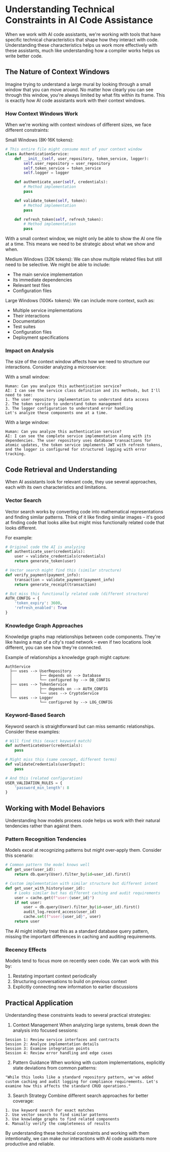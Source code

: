 # Understanding Technical Constraints in AI Code Assistance

When we work with AI code assistants, we're working with tools that have specific technical characteristics that shape how they interact with code. Understanding these characteristics helps us work more effectively with these assistants, much like understanding how a compiler works helps us write better code.

## The Nature of Context Windows

Imagine trying to understand a large mural by looking through a small window that you can move around. No matter how clearly you can see through this window, you're always limited by what fits within its frame. This is exactly how AI code assistants work with their context windows.

### How Context Windows Work

When we're working with context windows of different sizes, we face different constraints:

Small Windows (8K-16K tokens):
```python
# This entire file might consume most of your context window
class AuthenticationService:
    def __init__(self, user_repository, token_service, logger):
        self.user_repository = user_repository
        self.token_service = token_service
        self.logger = logger

    def authenticate_user(self, credentials):
        # Method implementation
        pass

    def validate_token(self, token):
        # Method implementation
        pass

    def refresh_token(self, refresh_token):
        # Method implementation
        pass
```

With a small context window, we might only be able to show the AI one file at a time. This means we need to be strategic about what we show and when.

Medium Windows (32K tokens):
We can show multiple related files but still need to be selective. We might be able to include:
- The main service implementation
- Its immediate dependencies
- Relevant test files
- Configuration files

Large Windows (100K+ tokens):
We can include more context, such as:
- Multiple service implementations
- Their interactions
- Documentation
- Test suites
- Configuration files
- Deployment specifications

### Impact on Analysis

The size of the context window affects how we need to structure our interactions. Consider analyzing a microservice:

With a small window:
```
Human: Can you analyze this authentication service?
AI: I can see the service class definition and its methods, but I'll need to see:
1. The user repository implementation to understand data access
2. The token service to understand token management
3. The logger configuration to understand error handling
Let's analyze these components one at a time.
```

With a large window:
```
Human: Can you analyze this authentication service?
AI: I can see the complete service implementation along with its dependencies. The user repository uses database transactions for atomic updates, the token service implements JWT with refresh tokens, and the logger is configured for structured logging with error tracking.
```

## Code Retrieval and Understanding

When AI assistants look for relevant code, they use several approaches, each with its own characteristics and limitations.

### Vector Search

Vector search works by converting code into mathematical representations and finding similar patterns. Think of it like finding similar images – it's good at finding code that looks alike but might miss functionally related code that looks different.

For example:
```python
# Original code the AI is analyzing
def authenticate_user(credentials):
    user = validate_credentials(credentials)
    return generate_token(user)

# Vector search might find this (similar structure)
def verify_payment(payment_info):
    transaction = validate_payment(payment_info)
    return generate_receipt(transaction)

# But miss this functionally related code (different structure)
AUTH_CONFIG = {
    'token_expiry': 3600,
    'refresh_enabled': True
}
```

### Knowledge Graph Approaches

Knowledge graphs map relationships between code components. They're like having a map of a city's road network – even if two locations look different, you can see how they're connected.

Example of relationships a knowledge graph might capture:
```
AuthService
  ├── uses --> UserRepository
  │            ├── depends on --> Database
  │            └── configured by --> DB_CONFIG
  ├── uses --> TokenService
  │            ├── depends on --> AUTH_CONFIG
  │            └── uses --> CryptoService
  └── uses --> Logger
               └── configured by --> LOG_CONFIG
```

### Keyword-Based Search

Keyword search is straightforward but can miss semantic relationships. Consider these examples:

```python
# Will find this (exact keyword match)
def authenticateUser(credentials):
    pass

# Might miss this (same concept, different terms)
def validateCredentials(userInput):
    pass

# And this (related configuration)
USER_VALIDATION_RULES = {
    'password_min_length': 8
}
```

## Working with Model Behaviors

Understanding how models process code helps us work with their natural tendencies rather than against them.

### Pattern Recognition Tendencies

Models excel at recognizing patterns but might over-apply them. Consider this scenario:

```python
# Common pattern the model knows well
def get_user(user_id):
    return db.query(User).filter_by(id=user_id).first()

# Custom implementation with similar structure but different intent
def get_user_with_history(user_id):
    # Looks similar but has different caching and audit requirements
    user = cache.get(f"user:{user_id}")
    if not user:
        user = db.query(User).filter_by(id=user_id).first()
        audit_log.record_access(user_id)
        cache.set(f"user:{user_id}", user)
    return user
```

The AI might initially treat this as a standard database query pattern, missing the important differences in caching and auditing requirements.

### Recency Effects

Models tend to focus more on recently seen code. We can work with this by:

1. Restating important context periodically
2. Structuring conversations to build on previous context
3. Explicitly connecting new information to earlier discussions

## Practical Application

Understanding these constraints leads to several practical strategies:

1. Context Management
When analyzing large systems, break down the analysis into focused sessions:
```
Session 1: Review service interfaces and contracts
Session 2: Analyze implementation details
Session 3: Examine integration points
Session 4: Review error handling and edge cases
```

2. Pattern Guidance
When working with custom implementations, explicitly state deviations from common patterns:
```
"While this looks like a standard repository pattern, we've added custom caching and audit logging for compliance requirements. Let's examine how this affects the standard CRUD operations."
```

3. Search Strategy
Combine different search approaches for better coverage:
```
1. Use keyword search for exact matches
2. Use vector search to find similar patterns
3. Use knowledge graphs to find related components
4. Manually verify the completeness of results
```

By understanding these technical constraints and working with them intentionally, we can make our interactions with AI code assistants more productive and reliable.
